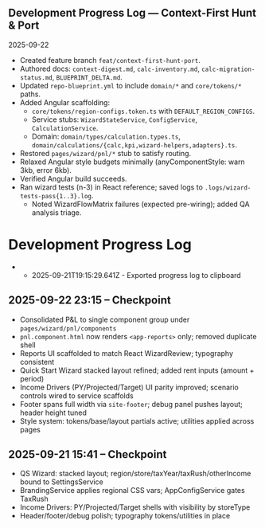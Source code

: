 ## Development Progress Log — Context-First Hunt & Port

2025-09-22

- Created feature branch `feat/context-first-hunt-port`.
- Authored docs: `context-digest.md`, `calc-inventory.md`, `calc-migration-status.md`, `BLUEPRINT_DELTA.md`.
- Updated `repo-blueprint.yml` to include `domain/*` and `core/tokens/*` paths.
- Added Angular scaffolding:
  - `core/tokens/region-configs.token.ts` with `DEFAULT_REGION_CONFIGS`.
  - Service stubs: `WizardStateService`, `ConfigService`, `CalculationService`.
  - Domain: `domain/types/calculation.types.ts`, `domain/calculations/{calc,kpi,wizard-helpers,adapters}.ts`.
- Restored `pages/wizard/pnl/*` stub to satisfy routing.
- Relaxed Angular style budgets minimally (anyComponentStyle: warn 3kb, error 6kb).
- Verified Angular build succeeds.
- Ran wizard tests (n-3) in React reference; saved logs to `.logs/wizard-tests-pass{1..3}.log`.
  - Noted WizardFlowMatrix failures (expected pre-wiring); added QA analysis triage.

# Development Progress Log

- - 2025-09-21T19:15:29.641Z - Exported progress log to clipboard

## 2025-09-22 23:15 – Checkpoint

- Consolidated P&L to single component group under `pages/wizard/pnl/components`
- `pnl.component.html` now renders `<app-reports>` only; removed duplicate shell
- Reports UI scaffolded to match React WizardReview; typography consistent
- Quick Start Wizard stacked layout refined; added rent inputs (amount + period)
- Income Drivers (PY/Projected/Target) UI parity improved; scenario controls wired to service scaffolds
- Footer spans full width via `site-footer`; debug panel pushes layout; header height tuned
- Style system: tokens/base/layout partials active; utilities applied across pages

## 2025-09-21 15:41 – Checkpoint

- QS Wizard: stacked layout; region/store/taxYear/taxRush/otherIncome bound to SettingsService
- BrandingService applies regional CSS vars; AppConfigService gates TaxRush
- Income Drivers: PY/Projected/Target shells with visibility by storeType
- Header/footer/debug polish; typography tokens/utilities in place
